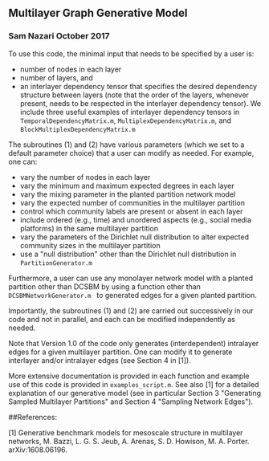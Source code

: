 ## Multilayer Graph Generative Model
### Sam Nazari October 2017

To use this code, the minimal input that needs to be specified by a user is:

- number of nodes in each layer
- number of layers, and 
- an interlayer dependency tensor that specifies the desired dependency structure between layers (note that the order of the layers, whenever present, needs to be respected in the interlayer dependency tensor). We include three useful examples of interlayer dependency tensors in ```TemporalDependencyMatrix.m```, ```MultiplexDependencyMatrix.m```, and ```BlockMultiplexDependencyMatrix.m```

The subroutines (1) and (2) have various parameters (which we set to a default parameter choice) that a user can modify as needed. For example, one can:

- vary the number of nodes in each layer 
- vary the minimum and maximum expected degrees in each layer 
- vary the mixing parameter in the planted partition network model
- vary the expected number of communities in the multilayer partition
- control which community labels are present or absent in each layer
- include ordered (e.g., time) and unordered aspects (e.g., social media platforms) in the same multilayer partition
- vary the parameters of the Dirichlet null distribution to alter expected community sizes in the multilayer partition
- use a "null distribution" other than the Dirichlet null distribution in ```PartitionGenerator.m```

Furthermore, a user can use any monolayer network model with a planted partition other than DCSBM by using a function other than ```DCSBMNetworkGenerator.m ``` to generated edges for a given planted partition. 

Importantly, the subroutines (1) and (2) are carried out successively in our code and not in parallel, and each can be modified independently as needed. 

Note that Version 1.0 of the code only generates (interdependent) intralayer edges for a given multilayer partition. One can modify it to generate interlayer and/or intralayer edges (see Section 4 in [1]).

More extensive documentation is provided in each function and example use of this code is provided in ```examples_script.m```. See also [1] for a detailed explanation of our generative model (see in particular Section 3 "Generating Sampled Multilayer Partitions" and Section 4 "Sampling Network Edges").


##References:

[1] Generative benchmark models for mesoscale structure in multilayer networks, M. Bazzi, L. G. S. Jeub, A. Arenas, S. D. Howison, M. A. Porter. arXiv:1608.06196.
